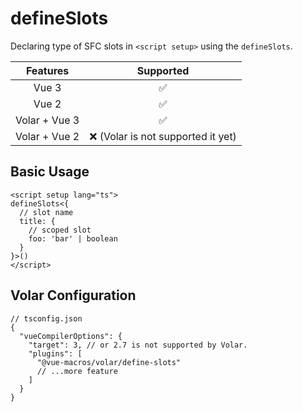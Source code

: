 # defineSlots

Declaring type of SFC slots in `<script setup>` using the `defineSlots`.

|   Features    |              Supported              |
| :-----------: | :---------------------------------: |
|     Vue 3     |         :white_check_mark:          |
|     Vue 2     |         :white_check_mark:          |
| Volar + Vue 3 |         :white_check_mark:          |
| Volar + Vue 2 | :x: (Volar is not supported it yet) |

## Basic Usage

```vue
<script setup lang="ts">
defineSlots<{
  // slot name
  title: {
    // scoped slot
    foo: 'bar' | boolean
  }
}>()
</script>
```

## Volar Configuration

```jsonc {6}
// tsconfig.json
{
  "vueCompilerOptions": {
    "target": 3, // or 2.7 is not supported by Volar.
    "plugins": [
      "@vue-macros/volar/define-slots"
      // ...more feature
    ]
  }
}
```
